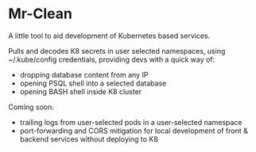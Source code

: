 # Mr-Clean

A little tool to aid development of Kubernetes based services. 

Pulls and decodes K8 secrets in user selected namespaces, using ~/.kube/config 
credentials, providing devs with a quick way of:
 - dropping database content from any IP
 - opening PSQL shell into a selected database
 - opening BASH shell inside K8 cluster

Coming soon:
 - trailing logs from user-selected pods in a user-selected namespace 
 - port-forwarding and CORS mitigation for local development of front & backend 
   services without deploying to K8
